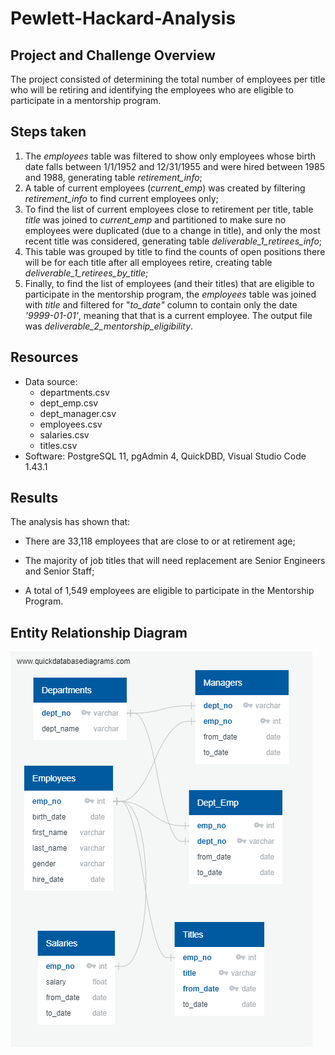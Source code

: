 # Pewlett-Hackard-Analysis

## Project and Challenge Overview
The project consisted of determining the total number of employees per title who will be retiring and identifying the employees who are eligible to participate in a mentorship program.

## Steps taken

1. The *employees* table was filtered to show only employees whose birth date falls between 1/1/1952 and 12/31/1955 and were hired between 1985 and 1988, generating table *retirement_info*;
2. A table of current employees (*current_emp*) was created by filtering *retirement_info* to find current employees only;
3. To find the list of current employees close to retirement per title, table *title* was joined to *current_emp* and partitioned to make sure no employees were duplicated (due to a change in title), and only the most recent title was considered, generating table *deliverable_1_retirees_info*;
4. This table was grouped by title to find the counts of open positions there will be for each title after all employees retire, creating table *deliverable_1_retirees_by_title*;
5. Finally, to find the list of employees (and their titles) that are eligible to participate in the mentorship program, the *employees* table was joined with *title* and filtered for "*to_date"* column to contain only the date *'9999-01-01'*, meaning that that is a current employee. The output file was *deliverable_2_mentorship_eligibility*.

## Resources
- Data source:
    - departments.csv
    - dept_emp.csv
    - dept_manager.csv
    - employees.csv
    - salaries.csv
    - titles.csv
- Software: PostgreSQL 11, pgAdmin 4, QuickDBD, Visual Studio Code 1.43.1

## Results
The analysis has shown that:

* There are 33,118 employees that are close to or at retirement age;

* The majority of job titles that will need replacement are Senior Engineers and Senior Staff;
    
* A total of 1,549 employees are eligible to participate in the Mentorship Program.

## Entity Relationship Diagram
![ERD](EmployeeDB.png)
